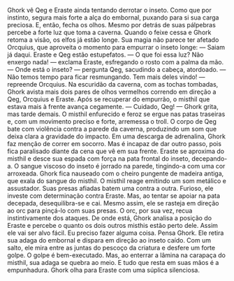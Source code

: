 Ghork vê Qeg e Eraste ainda tentando derrotar o inseto. Como que por instinto, segura mais forte a alça do embornal, puxando para si sua carga preciosa. E, então, fecha os olhos.
Mesmo por detrás de suas pálpebras percebe a forte luz que toma a caverna. Quando o feixe cessa e Ghork retoma a visão, os elfos já estão longe. Sua magia não parece ter afetado Orcquius, que aproveita o momento para empurrar o inseto longe:
— Saiam já daqui.
Eraste e Qeg estão estupefatos. 
— O que foi essa luz? Não enxergo nada! — exclama Eraste, esfregando o rosto com a palma da mão.
— Onde está o inseto? — pergunta Qeg, sacudindo a cabeça, atordoado.
— Não temos tempo para ficar resmungando. Tem mais deles vindo! — repreende Orcquius.
Na escuridão da caverna, com as tochas tombadas, Ghork avista mais dois pares de olhos vermelhos correndo em direção a Qeg, Orcquius e Eraste. Após se recuperar do empurrão, o misthil que estava mais à frente avança cegamente. 
— Cuidado, Qeg! — Ghork grita, mas tarde demais.
O misthil enfurecido e feroz se ergue nas patas traseiras e, com um movimento preciso e forte, arremessa o troll. O corpo de Qeg bate com violência contra a parede da caverna, produzindo um som que deixa clara a gravidade do impacto. Em uma descarga de adrenalina, Ghork faz menção de correr em socorro. Mas é incapaz de dar outro passo, pois fica paralisado diante da cena que vê em sua frente.
Eraste se aproxima do misthil e desce sua espada com força na pata frontal do inseto, decepando-a. O sangue viscoso do inseto é jorrado na parede, tingindo-a com uma cor arroxeada. Ghork fica nauseado com o cheiro pungente de madeira antiga, que exala do sangue do misthil.
O misthil reage emitindo um som metálico e assustador. Suas presas afiadas batem uma contra a outra. Furioso, ele investe com determinação contra Eraste. Mas, ao tentar se apoiar na pata decepada, desequilibra-se e cai. Mesmo assim, ele se rasteja em direção ao orc para pinçá-lo com suas presas. O orc, por sua vez, recua instintivamente dos ataques.
De onde está, Ghork analisa a posição do Eraste e percebe o quanto os dois outros misthis estão perto dele. 
Assim ele vai ser alvo fácil. Eu preciso fazer alguma coisa. Pensa Ghork.
Ele retira sua adaga do embornal e dispara em direção ao inseto caído. Com um salto, ele mira entre as juntas do pescoço da criatura e desfere um forte golpe.
O golpe é bem-executado. Mas, ao enterrar a lâmina na carapaça do misthil, sua adaga se quebra ao meio. E tudo que resta em suas mãos é a empunhadura. Ghork olha para Eraste com uma súplica silenciosa.